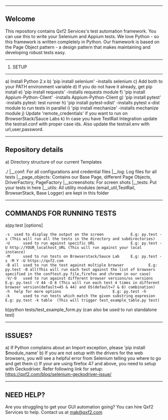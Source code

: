 --------
Welcome
--------
This repository contains Qxf2 Services's test automation framework. You can use this to write your Selenium and Appium tests. We love Python - so this framework is written completely in Python. Our framework is based on the Page Object pattern - a design pattern that makes maintaining and developing robust tests easy. 



---------
1. SETUP
---------
a) Install Python 2.x
b) 'pip install selenium' -installs selenium 
c) Add both to your PATH environment variable
d) If you do not have it already, get pip install
e) 'pip install requests' -installs requests module
f) 'pip install Appium-Python-Client' -installs Appium-Python-Client
g) 'pip install pytest' -installs pytest: test runner
h) 'pip install pytest-xdist' -installs pytest x-dist module to run tests in parallel
i) 'pip install mechanize' -installs mechanize module
j) Update 'remote_credentials' if you want to run on BrowserStack/Sauce Labs
k) In case you have TestRail Integration update the testrail.conf with proper case ids. Also update the testrail.env with url,user,password.

-------------------
Repository details
-------------------
a) Directory structure of our current Templates

   ./
	|__conf: For all configurations and credential files
	|__log: Log files for all tests
	|__page_objects: Contains our Base Page, different Page Objects, DriverFactory, PageFactory
	|__screenshots: For screen shots
	|__tests: Put your tests in here
	|__utils: All utility modules (email_util,TestRail, BrowserStack, Base Logger) are kept in this folder
	
---------------------------
COMMANDS FOR RUNNING TESTS
---------------------------

a)py.test [options]

	-s	used to display the output on the screen			E.g: py.test -s (This will run all the tests in the directory and subdirectories)
	-U  	used to run against specific URL				E.g: py.test -U http://YOUR_localhost_URL (This will run against your local instance)
	-M  	used to run tests on Browserstack/Sauce Lab		E.g: py.test -s -M Y -U https://qxf2.com	
	-B all	used to run the test against multiple browser 			E.g: py.test -B all(This will run each test against the list of browsers specified in the conftest.py file,firefox and chrome in our case)
	-V/-O	used to run against different browser versions/os versions	E.g: py.test -V 44 -O 8 (This will run each test 4 times in different browser version(default=45 & 44) and OS(default=7 & 8) combination)
	-h	help for more options 						E.g: py.test -h
	-k      used to run tests which match the given substring expresion 	E.g: py.test -k table  (This will trigger test_example_table.py test)
	
b)python tests/test_example_form.py (can also be used to run standalone test) 	
	
--------
ISSUES?
--------

a) If Python complains about an Import exception, please 'pip install $module_name'
b) If you are not setup with the drivers for the web browsers, you will see a helpful error from Selenium telling you where to go and get them
c) If your are using firefox 47 and above, you need to setup with Geckodriver. Refer following link for setup: https://qxf2.com/blog/selenium-geckodriver-issue/

-----------
NEED HELP?
-----------
Are you struggling to get your GUI automation going? You can hire Qxf2 Services to help. Contact us at mak@qxf2.com